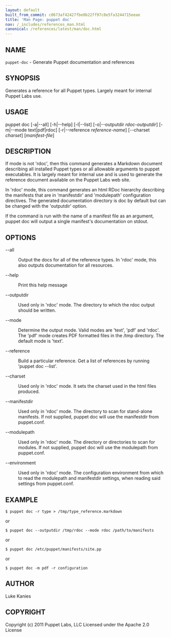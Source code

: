 ```yaml
---
layout: default
built_from_commit: c0673af42427fbe0b22ff97c8e5fa3244715eeae
title: 'Man Page: puppet doc'
nav: /_includes/references_man.html
canonical: /references/latest/man/doc.html
---
```


<div class='mp'>
<h2 id="NAME">NAME</h2>
<p class="man-name">
  <code>puppet-doc</code> - <span class="man-whatis">Generate Puppet documentation and references</span>
</p>

<h2 id="SYNOPSIS">SYNOPSIS</h2>

<p>Generates a reference for all Puppet types. Largely meant for internal
Puppet Labs use.</p>

<h2 id="USAGE">USAGE</h2>

<p>puppet doc [-a|--all] [-h|--help] [-l|--list] [-o|--outputdir <var>rdoc-outputdir</var>]
  [-m|--mode text|pdf|rdoc] [-r|--reference <var>reference-name</var>]
  [--charset <var>charset</var>] [<var>manifest-file</var>]</p>

<h2 id="DESCRIPTION">DESCRIPTION</h2>

<p>If mode is not 'rdoc', then this command generates a Markdown document
describing all installed Puppet types or all allowable arguments to
puppet executables. It is largely meant for internal use and is used to
generate the reference document available on the Puppet Labs web site.</p>

<p>In 'rdoc' mode, this command generates an html RDoc hierarchy describing
the manifests that are in 'manifestdir' and 'modulepath' configuration
directives. The generated documentation directory is doc by default but
can be changed with the 'outputdir' option.</p>

<p>If the command is run with the name of a manifest file as an argument,
puppet doc will output a single manifest's documentation on stdout.</p>

<h2 id="OPTIONS">OPTIONS</h2>

<dl>
<dt class="flush">--all</dt><dd><p>Output the docs for all of the reference types. In 'rdoc' mode, this also
outputs documentation for all resources.</p></dd>
<dt class="flush">--help</dt><dd><p>Print this help message</p></dd>
<dt>--outputdir</dt><dd><p>Used only in 'rdoc' mode. The directory to which the rdoc output should
be written.</p></dd>
<dt class="flush">--mode</dt><dd><p>Determine the output mode. Valid modes are 'text', 'pdf' and 'rdoc'. The 'pdf'
mode creates PDF formatted files in the /tmp directory. The default mode is
'text'.</p></dd>
<dt>--reference</dt><dd><p>Build a particular reference. Get a list of references by running
'puppet doc --list'.</p></dd>
<dt>--charset</dt><dd><p>Used only in 'rdoc' mode. It sets the charset used in the html files produced.</p></dd>
<dt>--manifestdir</dt><dd><p>Used only in 'rdoc' mode. The directory to scan for stand-alone manifests.
If not supplied, puppet doc will use the manifestdir from puppet.conf.</p></dd>
<dt>--modulepath</dt><dd><p>Used only in 'rdoc' mode. The directory or directories to scan for modules.
If not supplied, puppet doc will use the modulepath from puppet.conf.</p></dd>
<dt>--environment</dt><dd><p>Used only in 'rdoc' mode. The configuration environment from which
to read the modulepath and manifestdir settings, when reading said settings
from puppet.conf.</p></dd>
</dl>


<h2 id="EXAMPLE">EXAMPLE</h2>

<pre><code>$ puppet doc -r type &gt; /tmp/type_reference.markdown
</code></pre>

<p>or</p>

<pre><code>$ puppet doc --outputdir /tmp/rdoc --mode rdoc /path/to/manifests
</code></pre>

<p>or</p>

<pre><code>$ puppet doc /etc/puppet/manifests/site.pp
</code></pre>

<p>or</p>

<pre><code>$ puppet doc -m pdf -r configuration
</code></pre>

<h2 id="AUTHOR">AUTHOR</h2>

<p>Luke Kanies</p>

<h2 id="COPYRIGHT">COPYRIGHT</h2>

<p>Copyright (c) 2011 Puppet Labs, LLC Licensed under the Apache 2.0 License</p>

</div>
